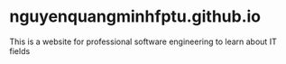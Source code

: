 # nguyenquangminhfptu.github.io
This is a website for professional software engineering to learn about IT fields
